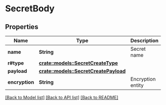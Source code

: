 # SecretBody

## Properties

Name | Type | Description | Notes
------------ | ------------- | ------------- | -------------
**name** | **String** | Secret name | 
**r#type** | [**crate::models::SecretCreateType**](SecretCreateType.md) |  | 
**payload** | [**crate::models::SecretCreatePayload**](SecretCreatePayload.md) |  | 
**encryption** | **String** | Encryption entity | 

[[Back to Model list]](../README.md#documentation-for-models) [[Back to API list]](../README.md#documentation-for-api-endpoints) [[Back to README]](../README.md)


